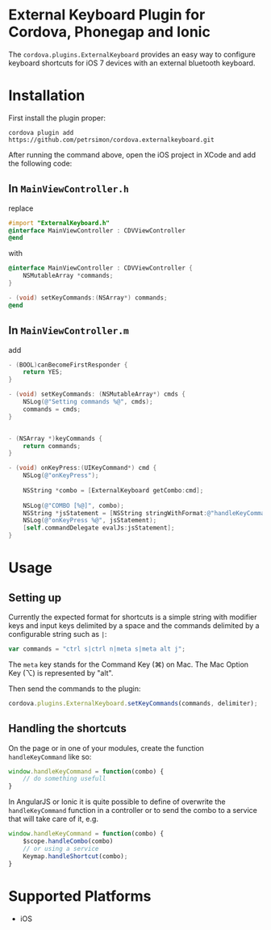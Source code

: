 # External Keyboard Plugin for Cordova, Phonegap and Ionic

The `cordova.plugins.ExternalKeyboard` provides an easy way to configure keyboard shortcuts for iOS 7 devices with an external bluetooth keyboard. 


# Installation

First install the plugin proper:

    cordova plugin add https://github.com/petrsimon/cordova.externalkeyboard.git

After running the command above, open the iOS project in XCode and add the following code:

## In `MainViewController.h`

replace 

```objective-c
#import "ExternalKeyboard.h"
@interface MainViewController : CDVViewController
@end
```

with 

```objective-c
@interface MainViewController : CDVViewController {
    NSMutableArray *commands;
}

- (void) setKeyCommands:(NSArray*) commands;
@end
```

## In `MainViewController.m`

add 

```Objective-c
- (BOOL)canBecomeFirstResponder {
    return YES;
}

- (void) setKeyCommands: (NSMutableArray*) cmds {
    NSLog(@"Setting commands %@", cmds);
    commands = cmds;
}


- (NSArray *)keyCommands {
    return commands;
}

- (void) onKeyPress:(UIKeyCommand*) cmd {
    NSLog(@"onKeyPress");
    
    NSString *combo = [ExternalKeyboard getCombo:cmd];
    
    NSLog(@"COMBO [%@]", combo);
    NSString *jsStatement = [NSString stringWithFormat:@"handleKeyCommand('%@')", combo];
    NSLog(@"onKeyPress %@", jsStatement);
    [self.commandDelegate evalJs:jsStatement];
}
```



### 

# Usage

## Setting up 
Currently the expected format for shortcuts is a simple string with modifier keys and input keys delimited by a space and the commands delimited by a configurable string such as `|`:
```javascript
var commands = "ctrl s|ctrl n|meta s|meta alt j";
```

The `meta` key stands for the Command Key (⌘) on Mac. The Mac Option Key (⌥) is represented by "alt".

Then send the commands to the plugin:

```javascript
cordova.plugins.ExternalKeyboard.setKeyCommands(commands, delimiter);
```


## Handling the shortcuts
On the page or in one of your modules, create the function `handleKeyCommand` like so:
```javascript
window.handleKeyCommand = function(combo) {
    // do something usefull
}
```

In AngularJS or Ionic it is quite possible to define of overwrite the `handleKeyCommand` function in a controller or to send the combo to a service that will take care of it, e.g.
```javascript
window.handleKeyCommand = function(combo) {
    $scope.handleCombo(combo)
    // or using a service
    Keymap.handleShortcut(combo);
}
```

# Supported Platforms

- iOS
